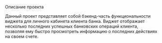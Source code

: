 Описание проекта

Данный проект представляет собой бэкенд-часть функциональности виджета для личного кабинета клиента банка. Виджет отображает несколько последних успешных банковских операций клиента, позволяя ему быстро просмотреть информацию о последних действиях на своем счете.
